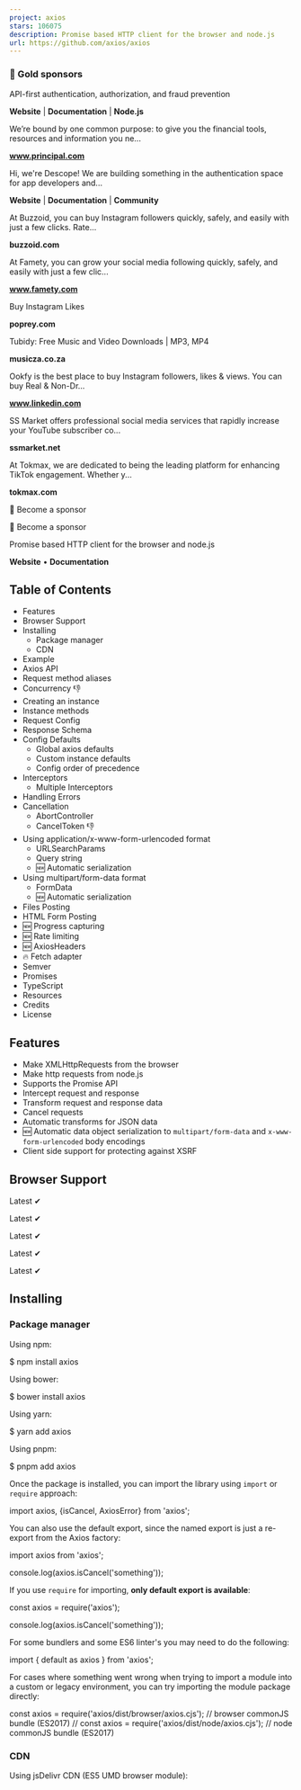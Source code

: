 ```yaml
---
project: axios
stars: 106075
description: Promise based HTTP client for the browser and node.js
url: https://github.com/axios/axios
---
```


### 🥇 Gold sponsors  

API-first authentication, authorization, and fraud prevention

**Website** | **Documentation** | **Node.js**

We’re bound by one common purpose: to give you the financial tools, resources and information you ne...

**www.principal.com**

Hi, we're Descope! We are building something in the authentication space for app developers and...

**Website** | **Documentation** | **Community**

At Buzzoid, you can buy Instagram followers quickly, safely, and easily with just a few clicks. Rate...

**buzzoid.com**

At Famety, you can grow your social media following quickly, safely, and easily with just a few clic...

**www.famety.com**

Buy Instagram Likes

**poprey.com**

Tubidy: Free Music and Video Downloads | MP3, MP4

**musicza.co.za**

Ookfy is the best place to buy Instagram followers, likes & views. You can buy Real & Non-Dr...

**www.linkedin.com**

SS Market offers professional social media services that rapidly increase your YouTube subscriber co...

**ssmarket.net**

At Tokmax, we are dedicated to being the leading platform for enhancing TikTok engagement. Whether y...

**tokmax.com**

💜 Become a sponsor

💜 Become a sponsor

  
  

  

Promise based HTTP client for the browser and node.js

**Website** • **Documentation**

Table of Contents
-----------------

-   Features
-   Browser Support
-   Installing
    -   Package manager
    -   CDN
-   Example
-   Axios API
-   Request method aliases
-   Concurrency 👎
-   Creating an instance
-   Instance methods
-   Request Config
-   Response Schema
-   Config Defaults
    -   Global axios defaults
    -   Custom instance defaults
    -   Config order of precedence
-   Interceptors
    -   Multiple Interceptors
-   Handling Errors
-   Cancellation
    -   AbortController
    -   CancelToken 👎
-   Using application/x-www-form-urlencoded format
    -   URLSearchParams
    -   Query string
    -   🆕 Automatic serialization
-   Using multipart/form-data format
    -   FormData
    -   🆕 Automatic serialization
-   Files Posting
-   HTML Form Posting
-   🆕 Progress capturing
-   🆕 Rate limiting
-   🆕 AxiosHeaders
-   🔥 Fetch adapter
-   Semver
-   Promises
-   TypeScript
-   Resources
-   Credits
-   License

Features
--------

-   Make XMLHttpRequests from the browser
-   Make http requests from node.js
-   Supports the Promise API
-   Intercept request and response
-   Transform request and response data
-   Cancel requests
-   Automatic transforms for JSON data
-   🆕 Automatic data object serialization to `multipart/form-data` and `x-www-form-urlencoded` body encodings
-   Client side support for protecting against XSRF

Browser Support
---------------

Latest ✔

Latest ✔

Latest ✔

Latest ✔

Latest ✔

Installing
----------

### Package manager

Using npm:

$ npm install axios

Using bower:

$ bower install axios

Using yarn:

$ yarn add axios

Using pnpm:

$ pnpm add axios

Once the package is installed, you can import the library using `import` or `require` approach:

import axios, {isCancel, AxiosError} from 'axios';

You can also use the default export, since the named export is just a re-export from the Axios factory:

import axios from 'axios';

console.log(axios.isCancel('something'));

If you use `require` for importing, **only default export is available**:

const axios \= require('axios');

console.log(axios.isCancel('something'));

For some bundlers and some ES6 linter's you may need to do the following:

import { default as axios } from 'axios';

For cases where something went wrong when trying to import a module into a custom or legacy environment, you can try importing the module package directly:

const axios \= require('axios/dist/browser/axios.cjs'); // browser commonJS bundle (ES2017)
// const axios = require('axios/dist/node/axios.cjs'); // node commonJS bundle (ES2017)

### CDN

Using jsDelivr CDN (ES5 UMD browser module):

<script src\="https://cdn.jsdelivr.net/npm/axios@1.6.7/dist/axios.min.js"\></script\>

Using unpkg CDN:

<script src\="https://unpkg.com/axios@1.6.7/dist/axios.min.js"\></script\>

Example
-------

> **Note**: CommonJS usage  
> In order to gain the TypeScript typings (for intellisense / autocomplete) while using CommonJS imports with `require()`, use the following approach:

import axios from 'axios';
//const axios = require('axios'); // legacy way

// Make a request for a user with a given ID
axios.get('/user?ID=12345')
  .then(function (response) {
    // handle success
    console.log(response);
  })
  .catch(function (error) {
    // handle error
    console.log(error);
  })
  .finally(function () {
    // always executed
  });

// Optionally the request above could also be done as
axios.get('/user', {
    params: {
      ID: 12345
    }
  })
  .then(function (response) {
    console.log(response);
  })
  .catch(function (error) {
    console.log(error);
  })
  .finally(function () {
    // always executed
  });

// Want to use async/await? Add the \`async\` keyword to your outer function/method.
async function getUser() {
  try {
    const response \= await axios.get('/user?ID=12345');
    console.log(response);
  } catch (error) {
    console.error(error);
  }
}

> **Note**: `async/await` is part of ECMAScript 2017 and is not supported in Internet Explorer and older browsers, so use with caution.

Performing a `POST` request

axios.post('/user', {
    firstName: 'Fred',
    lastName: 'Flintstone'
  })
  .then(function (response) {
    console.log(response);
  })
  .catch(function (error) {
    console.log(error);
  });

Performing multiple concurrent requests

function getUserAccount() {
  return axios.get('/user/12345');
}

function getUserPermissions() {
  return axios.get('/user/12345/permissions');
}

Promise.all(\[getUserAccount(), getUserPermissions()\])
  .then(function (results) {
    const acct \= results\[0\];
    const perm \= results\[1\];
  });

axios API
---------

Requests can be made by passing the relevant config to `axios`.

##### axios(config)

// Send a POST request
axios({
  method: 'post',
  url: '/user/12345',
  data: {
    firstName: 'Fred',
    lastName: 'Flintstone'
  }
});

// GET request for remote image in node.js
axios({
  method: 'get',
  url: 'https://bit.ly/2mTM3nY',
  responseType: 'stream'
})
  .then(function (response) {
    response.data.pipe(fs.createWriteStream('ada\_lovelace.jpg'))
  });

##### axios(url\[, config\])

// Send a GET request (default method)
axios('/user/12345');

### Request method aliases

For convenience, aliases have been provided for all common request methods.

##### axios.request(config)

##### axios.get(url\[, config\])

##### axios.delete(url\[, config\])

##### axios.head(url\[, config\])

##### axios.options(url\[, config\])

##### axios.post(url\[, data\[, config\]\])

##### axios.put(url\[, data\[, config\]\])

##### axios.patch(url\[, data\[, config\]\])

###### NOTE

When using the alias methods `url`, `method`, and `data` properties don't need to be specified in config.

### Concurrency (Deprecated)

Please use `Promise.all` to replace the below functions.

Helper functions for dealing with concurrent requests.

axios.all(iterable) axios.spread(callback)

### Creating an instance

You can create a new instance of axios with a custom config.

##### axios.create(\[config\])

const instance \= axios.create({
  baseURL: 'https://some-domain.com/api/',
  timeout: 1000,
  headers: {'X-Custom-Header': 'foobar'}
});

### Instance methods

The available instance methods are listed below. The specified config will be merged with the instance config.

##### axios#request(config)

##### axios#get(url\[, config\])

##### axios#delete(url\[, config\])

##### axios#head(url\[, config\])

##### axios#options(url\[, config\])

##### axios#post(url\[, data\[, config\]\])

##### axios#put(url\[, data\[, config\]\])

##### axios#patch(url\[, data\[, config\]\])

##### axios#getUri(\[config\])

Request Config
--------------

These are the available config options for making requests. Only the `url` is required. Requests will default to `GET` if `method` is not specified.

{
  // \`url\` is the server URL that will be used for the request
  url: '/user',

  // \`method\` is the request method to be used when making the request
  method: 'get', // default

  // \`baseURL\` will be prepended to \`url\` unless \`url\` is absolute.
  // It can be convenient to set \`baseURL\` for an instance of axios to pass relative URLs
  // to methods of that instance.
  baseURL: 'https://some-domain.com/api/',

  // \`transformRequest\` allows changes to the request data before it is sent to the server
  // This is only applicable for request methods 'PUT', 'POST', 'PATCH' and 'DELETE'
  // The last function in the array must return a string or an instance of Buffer, ArrayBuffer,
  // FormData or Stream
  // You may modify the headers object.
  transformRequest: \[function (data, headers) {
    // Do whatever you want to transform the data

    return data;
  }\],

  // \`transformResponse\` allows changes to the response data to be made before
  // it is passed to then/catch
  transformResponse: \[function (data) {
    // Do whatever you want to transform the data

    return data;
  }\],

  // \`headers\` are custom headers to be sent
  headers: {'X-Requested-With': 'XMLHttpRequest'},

  // \`params\` are the URL parameters to be sent with the request
  // Must be a plain object or a URLSearchParams object
  params: {
    ID: 12345
  },
  
  // \`paramsSerializer\` is an optional config that allows you to customize serializing \`params\`. 
  paramsSerializer: {

    //Custom encoder function which sends key/value pairs in an iterative fashion.
    encode?: (param: string): string \=> { /\* Do custom operations here and return transformed string \*/ }, 
    
    // Custom serializer function for the entire parameter. Allows user to mimic pre 1.x behaviour.
    serialize?: (params: Record<string, any\>, options?: ParamsSerializerOptions ), 
    
    //Configuration for formatting array indexes in the params. 
    indexes: false // Three available options: (1) indexes: null (leads to no brackets), (2) (default) indexes: false (leads to empty brackets), (3) indexes: true (leads to brackets with indexes).    
  },

  // \`data\` is the data to be sent as the request body
  // Only applicable for request methods 'PUT', 'POST', 'DELETE , and 'PATCH'
  // When no \`transformRequest\` is set, must be of one of the following types:
  // - string, plain object, ArrayBuffer, ArrayBufferView, URLSearchParams
  // - Browser only: FormData, File, Blob
  // - Node only: Stream, Buffer, FormData (form-data package)
  data: {
    firstName: 'Fred'
  },

  // syntax alternative to send data into the body
  // method post
  // only the value is sent, not the key
  data: 'Country=Brasil&City=Belo Horizonte',

  // \`timeout\` specifies the number of milliseconds before the request times out.
  // If the request takes longer than \`timeout\`, the request will be aborted.
  timeout: 1000, // default is \`0\` (no timeout)

  // \`withCredentials\` indicates whether or not cross-site Access-Control requests
  // should be made using credentials
  withCredentials: false, // default

  // \`adapter\` allows custom handling of requests which makes testing easier.
  // Return a promise and supply a valid response (see lib/adapters/README.md)
  adapter: function (config) {
    /\* ... \*/
  },
  // Also, you can set the name of the built-in adapter, or provide an array with their names
  // to choose the first available in the environment
  adapter: 'xhr' // 'fetch' | 'http' | \['xhr', 'http', 'fetch'\]

  // \`auth\` indicates that HTTP Basic auth should be used, and supplies credentials.
  // This will set an \`Authorization\` header, overwriting any existing
  // \`Authorization\` custom headers you have set using \`headers\`.
  // Please note that only HTTP Basic auth is configurable through this parameter.
  // For Bearer tokens and such, use \`Authorization\` custom headers instead.
  auth: {
    username: 'janedoe',
    password: 's00pers3cret'
  },

  // \`responseType\` indicates the type of data that the server will respond with
  // options are: 'arraybuffer', 'document', 'json', 'text', 'stream'
  //   browser only: 'blob'
  responseType: 'json', // default

  // \`responseEncoding\` indicates encoding to use for decoding responses (Node.js only)
  // Note: Ignored for \`responseType\` of 'stream' or client-side requests
  // options are: 'ascii', 'ASCII', 'ansi', 'ANSI', 'binary', 'BINARY', 'base64', 'BASE64', 'base64url',
  // 'BASE64URL', 'hex', 'HEX', 'latin1', 'LATIN1', 'ucs-2', 'UCS-2', 'ucs2', 'UCS2', 'utf-8', 'UTF-8',
  // 'utf8', 'UTF8', 'utf16le', 'UTF16LE'
  responseEncoding: 'utf8', // default

  // \`xsrfCookieName\` is the name of the cookie to use as a value for xsrf token
  xsrfCookieName: 'XSRF-TOKEN', // default

  // \`xsrfHeaderName\` is the name of the http header that carries the xsrf token value
  xsrfHeaderName: 'X-XSRF-TOKEN', // default
    
  // \`undefined\` (default) - set XSRF header only for the same origin requests
  withXSRFToken: boolean | undefined | ((config: InternalAxiosRequestConfig) \=> boolean | undefined),

  // \`onUploadProgress\` allows handling of progress events for uploads
  // browser & node.js
  onUploadProgress: function ({loaded, total, progress, bytes, estimated, rate, upload \= true}) {
    // Do whatever you want with the Axios progress event
  },

  // \`onDownloadProgress\` allows handling of progress events for downloads
  // browser & node.js
  onDownloadProgress: function ({loaded, total, progress, bytes, estimated, rate, download \= true}) {
    // Do whatever you want with the Axios progress event
  },

  // \`maxContentLength\` defines the max size of the http response content in bytes allowed in node.js
  maxContentLength: 2000,

  // \`maxBodyLength\` (Node only option) defines the max size of the http request content in bytes allowed
  maxBodyLength: 2000,

  // \`validateStatus\` defines whether to resolve or reject the promise for a given
  // HTTP response status code. If \`validateStatus\` returns \`true\` (or is set to \`null\`
  // or \`undefined\`), the promise will be resolved; otherwise, the promise will be
  // rejected.
  validateStatus: function (status) {
    return status \>= 200 && status < 300; // default
  },

  // \`maxRedirects\` defines the maximum number of redirects to follow in node.js.
  // If set to 0, no redirects will be followed.
  maxRedirects: 21, // default

  // \`beforeRedirect\` defines a function that will be called before redirect.
  // Use this to adjust the request options upon redirecting,
  // to inspect the latest response headers,
  // or to cancel the request by throwing an error
  // If maxRedirects is set to 0, \`beforeRedirect\` is not used.
  beforeRedirect: (options, { headers }) \=\> {
    if (options.hostname \=== "example.com") {
      options.auth \= "user:password";
    }
  },

  // \`socketPath\` defines a UNIX Socket to be used in node.js.
  // e.g. '/var/run/docker.sock' to send requests to the docker daemon.
  // Only either \`socketPath\` or \`proxy\` can be specified.
  // If both are specified, \`socketPath\` is used.
  socketPath: null, // default
  
  // \`transport\` determines the transport method that will be used to make the request. If defined, it will be used. Otherwise, if \`maxRedirects\` is 0, the default \`http\` or \`https\` library will be used, depending on the protocol specified in \`protocol\`. Otherwise, the \`httpFollow\` or \`httpsFollow\` library will be used, again depending on the protocol, which can handle redirects.
  transport: undefined, // default

  // \`httpAgent\` and \`httpsAgent\` define a custom agent to be used when performing http
  // and https requests, respectively, in node.js. This allows options to be added like
  // \`keepAlive\` that are not enabled by default.
  httpAgent: new http.Agent({ keepAlive: true }),
  httpsAgent: new https.Agent({ keepAlive: true }),

  // \`proxy\` defines the hostname, port, and protocol of the proxy server.
  // You can also define your proxy using the conventional \`http\_proxy\` and
  // \`https\_proxy\` environment variables. If you are using environment variables
  // for your proxy configuration, you can also define a \`no\_proxy\` environment
  // variable as a comma-separated list of domains that should not be proxied.
  // Use \`false\` to disable proxies, ignoring environment variables.
  // \`auth\` indicates that HTTP Basic auth should be used to connect to the proxy, and
  // supplies credentials.
  // This will set an \`Proxy-Authorization\` header, overwriting any existing
  // \`Proxy-Authorization\` custom headers you have set using \`headers\`.
  // If the proxy server uses HTTPS, then you must set the protocol to \`https\`.
  proxy: {
    protocol: 'https',
    host: '127.0.0.1',
    // hostname: '127.0.0.1' // Takes precedence over 'host' if both are defined
    port: 9000,
    auth: {
      username: 'mikeymike',
      password: 'rapunz3l'
    }
  },

  // \`cancelToken\` specifies a cancel token that can be used to cancel the request
  // (see Cancellation section below for details)
  cancelToken: new CancelToken(function (cancel) {
  }),

  // an alternative way to cancel Axios requests using AbortController
  signal: new AbortController().signal,

  // \`decompress\` indicates whether or not the response body should be decompressed
  // automatically. If set to \`true\` will also remove the 'content-encoding' header
  // from the responses objects of all decompressed responses
  // - Node only (XHR cannot turn off decompression)
  decompress: true, // default

  // \`insecureHTTPParser\` boolean.
  // Indicates where to use an insecure HTTP parser that accepts invalid HTTP headers.
  // This may allow interoperability with non-conformant HTTP implementations.
  // Using the insecure parser should be avoided.
  // see options https://nodejs.org/dist/latest-v12.x/docs/api/http.html#http\_http\_request\_url\_options\_callback
  // see also https://nodejs.org/en/blog/vulnerability/february-2020-security-releases/#strict-http-header-parsing-none
  insecureHTTPParser: undefined, // default

  // transitional options for backward compatibility that may be removed in the newer versions
  transitional: {
    // silent JSON parsing mode
    // \`true\`  - ignore JSON parsing errors and set response.data to null if parsing failed (old behaviour)
    // \`false\` - throw SyntaxError if JSON parsing failed (Note: responseType must be set to 'json')
    silentJSONParsing: true, // default value for the current Axios version

    // try to parse the response string as JSON even if \`responseType\` is not 'json'
    forcedJSONParsing: true,

    // throw ETIMEDOUT error instead of generic ECONNABORTED on request timeouts
    clarifyTimeoutError: false,
  },

  env: {
    // The FormData class to be used to automatically serialize the payload into a FormData object
    FormData: window?.FormData || global?.FormData
  },

  formSerializer: {
      visitor: (value, key, path, helpers) \=> {}; // custom visitor function to serialize form values
      dots: boolean; // use dots instead of brackets format
      metaTokens: boolean; // keep special endings like {} in parameter key
      indexes: boolean; // array indexes format null - no brackets, false - empty brackets, true - brackets with indexes
  },

  // http adapter only (node.js)
  maxRate: \[
    100 \* 1024, // 100KB/s upload limit,
    100 \* 1024  // 100KB/s download limit
  \]
}

Response Schema
---------------

The response for a request contains the following information.

{
  // \`data\` is the response that was provided by the server
  data: {},

  // \`status\` is the HTTP status code from the server response
  status: 200,

  // \`statusText\` is the HTTP status message from the server response
  statusText: 'OK',

  // \`headers\` the HTTP headers that the server responded with
  // All header names are lowercase and can be accessed using the bracket notation.
  // Example: \`response.headers\['content-type'\]\`
  headers: {},

  // \`config\` is the config that was provided to \`axios\` for the request
  config: {},

  // \`request\` is the request that generated this response
  // It is the last ClientRequest instance in node.js (in redirects)
  // and an XMLHttpRequest instance in the browser
  request: {}
}

When using `then`, you will receive the response as follows:

axios.get('/user/12345')
  .then(function (response) {
    console.log(response.data);
    console.log(response.status);
    console.log(response.statusText);
    console.log(response.headers);
    console.log(response.config);
  });

When using `catch`, or passing a rejection callback as second parameter of `then`, the response will be available through the `error` object as explained in the Handling Errors section.

Config Defaults
---------------

You can specify config defaults that will be applied to every request.

### Global axios defaults

axios.defaults.baseURL \= 'https://api.example.com';

// Important: If axios is used with multiple domains, the AUTH\_TOKEN will be sent to all of them.
// See below for an example using Custom instance defaults instead.
axios.defaults.headers.common\['Authorization'\] \= AUTH\_TOKEN;

axios.defaults.headers.post\['Content-Type'\] \= 'application/x-www-form-urlencoded';

### Custom instance defaults

// Set config defaults when creating the instance
const instance \= axios.create({
  baseURL: 'https://api.example.com'
});

// Alter defaults after instance has been created
instance.defaults.headers.common\['Authorization'\] \= AUTH\_TOKEN;

### Config order of precedence

Config will be merged with an order of precedence. The order is library defaults found in lib/defaults.js, then `defaults` property of the instance, and finally `config` argument for the request. The latter will take precedence over the former. Here's an example.

// Create an instance using the config defaults provided by the library
// At this point the timeout config value is \`0\` as is the default for the library
const instance \= axios.create();

// Override timeout default for the library
// Now all requests using this instance will wait 2.5 seconds before timing out
instance.defaults.timeout \= 2500;

// Override timeout for this request as it's known to take a long time
instance.get('/longRequest', {
  timeout: 5000
});

Interceptors
------------

You can intercept requests or responses before they are handled by `then` or `catch`.

// Add a request interceptor
axios.interceptors.request.use(function (config) {
    // Do something before request is sent
    return config;
  }, function (error) {
    // Do something with request error
    return Promise.reject(error);
  });

// Add a response interceptor
axios.interceptors.response.use(function (response) {
    // Any status code that lie within the range of 2xx cause this function to trigger
    // Do something with response data
    return response;
  }, function (error) {
    // Any status codes that falls outside the range of 2xx cause this function to trigger
    // Do something with response error
    return Promise.reject(error);
  });

If you need to remove an interceptor later you can.

const myInterceptor \= axios.interceptors.request.use(function () {/\*...\*/});
axios.interceptors.request.eject(myInterceptor);

You can also clear all interceptors for requests or responses.

const instance \= axios.create();
instance.interceptors.request.use(function () {/\*...\*/});
instance.interceptors.request.clear(); // Removes interceptors from requests
instance.interceptors.response.use(function () {/\*...\*/});
instance.interceptors.response.clear(); // Removes interceptors from responses

You can add interceptors to a custom instance of axios.

const instance \= axios.create();
instance.interceptors.request.use(function () {/\*...\*/});

When you add request interceptors, they are presumed to be asynchronous by default. This can cause a delay in the execution of your axios request when the main thread is blocked (a promise is created under the hood for the interceptor and your request gets put on the bottom of the call stack). If your request interceptors are synchronous you can add a flag to the options object that will tell axios to run the code synchronously and avoid any delays in request execution.

axios.interceptors.request.use(function (config) {
  config.headers.test \= 'I am only a header!';
  return config;
}, null, { synchronous: true });

If you want to execute a particular interceptor based on a runtime check, you can add a `runWhen` function to the options object. The request interceptor will not be executed **if and only if** the return of `runWhen` is `false`. The function will be called with the config object (don't forget that you can bind your own arguments to it as well.) This can be handy when you have an asynchronous request interceptor that only needs to run at certain times.

function onGetCall(config) {
  return config.method \=== 'get';
}
axios.interceptors.request.use(function (config) {
  config.headers.test \= 'special get headers';
  return config;
}, null, { runWhen: onGetCall });

> **Note:** options parameter(having `synchronous` and `runWhen` properties) is only supported for request interceptors at the moment.

### Multiple Interceptors

Given you add multiple response interceptors and when the response was fulfilled

-   then each interceptor is executed
-   then they are executed in the order they were added
-   then only the last interceptor's result is returned
-   then every interceptor receives the result of its predecessor
-   and when the fulfillment-interceptor throws
    -   then the following fulfillment-interceptor is not called
    -   then the following rejection-interceptor is called
    -   once caught, another following fulfill-interceptor is called again (just like in a promise chain).

Read the interceptor tests for seeing all this in code.

Error Types
-----------

There are many different axios error messages that can appear that can provide basic information about the specifics of the error and where opportunities may lie in debugging.

The general structure of axios errors is as follows:

Property

Definition

message

A quick summary of the error message and the status it failed with.

name

This defines where the error originated from. For axios, it will always be an 'AxiosError'.

stack

Provides the stack trace of the error.

config

An axios config object with specific instance configurations defined by the user from when the request was made

code

Represents an axios identified error. The table below lists out specific definitions for internal axios error.

status

HTTP response status code. See here for common HTTP response status code meanings.

Below is a list of potential axios identified error

Code

Definition

ERR\_BAD\_OPTION\_VALUE

Invalid or unsupported value provided in axios configuration.

ERR\_BAD\_OPTION

Invalid option provided in axios configuration.

ECONNABORTED

Request timed out due to exceeding timeout specified in axios configuration.

ETIMEDOUT

Request timed out due to exceeding default axios timelimit.

ERR\_NETWORK

Network-related issue.

ERR\_FR\_TOO\_MANY\_REDIRECTS

Request is redirected too many times; exceeds max redirects specified in axios configuration.

ERR\_DEPRECATED

Deprecated feature or method used in axios.

ERR\_BAD\_RESPONSE

Response cannot be parsed properly or is in an unexpected format.

ERR\_BAD\_REQUEST

Requested has unexpected format or missing required parameters.

ERR\_CANCELED

Feature or method is canceled explicitly by the user.

ERR\_NOT\_SUPPORT

Feature or method not supported in the current axios environment.

ERR\_INVALID\_URL

Invalid URL provided for axios request.

Handling Errors
---------------

the default behavior is to reject every response that returns with a status code that falls out of the range of 2xx and treat it as an error.

axios.get('/user/12345')
  .catch(function (error) {
    if (error.response) {
      // The request was made and the server responded with a status code
      // that falls out of the range of 2xx
      console.log(error.response.data);
      console.log(error.response.status);
      console.log(error.response.headers);
    } else if (error.request) {
      // The request was made but no response was received
      // \`error.request\` is an instance of XMLHttpRequest in the browser and an instance of
      // http.ClientRequest in node.js
      console.log(error.request);
    } else {
      // Something happened in setting up the request that triggered an Error
      console.log('Error', error.message);
    }
    console.log(error.config);
  });

Using the `validateStatus` config option, you can override the default condition (status >= 200 && status < 300) and define HTTP code(s) that should throw an error.

axios.get('/user/12345', {
  validateStatus: function (status) {
    return status < 500; // Resolve only if the status code is less than 500
  }
})

Using `toJSON` you get an object with more information about the HTTP error.

axios.get('/user/12345')
  .catch(function (error) {
    console.log(error.toJSON());
  });

Cancellation
------------

### AbortController

Starting from `v0.22.0` Axios supports AbortController to cancel requests in fetch API way:

const controller \= new AbortController();

axios.get('/foo/bar', {
   signal: controller.signal
}).then(function(response) {
   //...
});
// cancel the request
controller.abort()

### CancelToken `👎deprecated`

You can also cancel a request using a _CancelToken_.

> The axios cancel token API is based on the withdrawn cancellable promises proposal.

> This API is deprecated since v0.22.0 and shouldn't be used in new projects

You can create a cancel token using the `CancelToken.source` factory as shown below:

const CancelToken \= axios.CancelToken;
const source \= CancelToken.source();

axios.get('/user/12345', {
  cancelToken: source.token
}).catch(function (thrown) {
  if (axios.isCancel(thrown)) {
    console.log('Request canceled', thrown.message);
  } else {
    // handle error
  }
});

axios.post('/user/12345', {
  name: 'new name'
}, {
  cancelToken: source.token
})

// cancel the request (the message parameter is optional)
source.cancel('Operation canceled by the user.');

You can also create a cancel token by passing an executor function to the `CancelToken` constructor:

const CancelToken \= axios.CancelToken;
let cancel;

axios.get('/user/12345', {
  cancelToken: new CancelToken(function executor(c) {
    // An executor function receives a cancel function as a parameter
    cancel \= c;
  })
});

// cancel the request
cancel();

> **Note:** you can cancel several requests with the same cancel token/abort controller. If a cancellation token is already cancelled at the moment of starting an Axios request, then the request is cancelled immediately, without any attempts to make a real request.

> During the transition period, you can use both cancellation APIs, even for the same request:

Using `application/x-www-form-urlencoded` format
------------------------------------------------

### URLSearchParams

By default, axios serializes JavaScript objects to `JSON`. To send data in the `application/x-www-form-urlencoded` format instead, you can use the `URLSearchParams` API, which is supported in the vast majority of browsers,and Node starting with v10 (released in 2018).

const params \= new URLSearchParams({ foo: 'bar' });
params.append('extraparam', 'value');
axios.post('/foo', params);

### Query string (Older browsers)

For compatibility with very old browsers, there is a polyfill available (make sure to polyfill the global environment).

Alternatively, you can encode data using the `qs` library:

const qs \= require('qs');
axios.post('/foo', qs.stringify({ 'bar': 123 }));

Or in another way (ES6),

import qs from 'qs';
const data \= { 'bar': 123 };
const options \= {
  method: 'POST',
  headers: { 'content-type': 'application/x-www-form-urlencoded' },
  data: qs.stringify(data),
  url,
};
axios(options);

### Older Node.js versions

For older Node.js engines, you can use the `querystring` module as follows:

const querystring \= require('querystring');
axios.post('https://something.com/', querystring.stringify({ foo: 'bar' }));

You can also use the `qs` library.

> **Note**: The `qs` library is preferable if you need to stringify nested objects, as the `querystring` method has known issues with that use case.

### 🆕 Automatic serialization to URLSearchParams

Axios will automatically serialize the data object to urlencoded format if the content-type header is set to "application/x-www-form-urlencoded".

const data \= {
  x: 1,
  arr: \[1, 2, 3\],
  arr2: \[1, \[2\], 3\],
  users: \[{name: 'Peter', surname: 'Griffin'}, {name: 'Thomas', surname: 'Anderson'}\],
};

await axios.postForm('https://postman-echo.com/post', data,
  {headers: {'content-type': 'application/x-www-form-urlencoded'}}
);

The server will handle it as:

  {
    x: '1',
    'arr\[\]': \[ '1', '2', '3' \],
    'arr2\[0\]': '1',
    'arr2\[1\]\[0\]': '2',
    'arr2\[2\]': '3',
    'arr3\[\]': \[ '1', '2', '3' \],
    'users\[0\]\[name\]': 'Peter',
    'users\[0\]\[surname\]': 'griffin',
    'users\[1\]\[name\]': 'Thomas',
    'users\[1\]\[surname\]': 'Anderson'
  }

If your backend body-parser (like `body-parser` of `express.js`) supports nested objects decoding, you will get the same object on the server-side automatically

  var app \= express();

  app.use(bodyParser.urlencoded({ extended: true })); // support encoded bodies

  app.post('/', function (req, res, next) {
     // echo body as JSON
     res.send(JSON.stringify(req.body));
  });

  server \= app.listen(3000);

Using `multipart/form-data` format
----------------------------------

### FormData

To send the data as a `multipart/formdata` you need to pass a formData instance as a payload. Setting the `Content-Type` header is not required as Axios guesses it based on the payload type.

const formData \= new FormData();
formData.append('foo', 'bar');

axios.post('https://httpbin.org/post', formData);

In node.js, you can use the `form-data` library as follows:

const FormData \= require('form-data');

const form \= new FormData();
form.append('my\_field', 'my value');
form.append('my\_buffer', new Buffer(10));
form.append('my\_file', fs.createReadStream('/foo/bar.jpg'));

axios.post('https://example.com', form)

### 🆕 Automatic serialization to FormData

Starting from `v0.27.0`, Axios supports automatic object serialization to a FormData object if the request `Content-Type` header is set to `multipart/form-data`.

The following request will submit the data in a FormData format (Browser & Node.js):

import axios from 'axios';

axios.post('https://httpbin.org/post', {x: 1}, {
  headers: {
    'Content-Type': 'multipart/form-data'
  }
}).then(({data}) \=> console.log(data));

In the `node.js` build, the (`form-data`) polyfill is used by default.

You can overload the FormData class by setting the `env.FormData` config variable, but you probably won't need it in most cases:

const axios \= require('axios');
var FormData \= require('form-data');

axios.post('https://httpbin.org/post', {x: 1, buf: new Buffer(10)}, {
  headers: {
    'Content-Type': 'multipart/form-data'
  }
}).then(({data}) \=> console.log(data));

Axios FormData serializer supports some special endings to perform the following operations:

-   `{}` - serialize the value with JSON.stringify
-   `[]` - unwrap the array-like object as separate fields with the same key

> **Note**: unwrap/expand operation will be used by default on arrays and FileList objects

FormData serializer supports additional options via `config.formSerializer: object` property to handle rare cases:

-   `visitor: Function` - user-defined visitor function that will be called recursively to serialize the data object to a `FormData` object by following custom rules.
    
-   `dots: boolean = false` - use dot notation instead of brackets to serialize arrays and objects;
    
-   `metaTokens: boolean = true` - add the special ending (e.g `user{}: '{"name": "John"}'`) in the FormData key. The back-end body-parser could potentially use this meta-information to automatically parse the value as JSON.
    
-   `indexes: null|false|true = false` - controls how indexes will be added to unwrapped keys of `flat` array-like objects
    
    -   `null` - don't add brackets (`arr: 1`, `arr: 2`, `arr: 3`)
    -   `false`(default) - add empty brackets (`arr[]: 1`, `arr[]: 2`, `arr[]: 3`)
    -   `true` - add brackets with indexes (`arr[0]: 1`, `arr[1]: 2`, `arr[2]: 3`)

Let's say we have an object like this one:

const obj \= {
  x: 1,
  arr: \[1, 2, 3\],
  arr2: \[1, \[2\], 3\],
  users: \[{name: 'Peter', surname: 'Griffin'}, {name: 'Thomas', surname: 'Anderson'}\],
  'obj2{}': \[{x:1}\]
};

The following steps will be executed by the Axios serializer internally:

const formData \= new FormData();
formData.append('x', '1');
formData.append('arr\[\]', '1');
formData.append('arr\[\]', '2');
formData.append('arr\[\]', '3');
formData.append('arr2\[0\]', '1');
formData.append('arr2\[1\]\[0\]', '2');
formData.append('arr2\[2\]', '3');
formData.append('users\[0\]\[name\]', 'Peter');
formData.append('users\[0\]\[surname\]', 'Griffin');
formData.append('users\[1\]\[name\]', 'Thomas');
formData.append('users\[1\]\[surname\]', 'Anderson');
formData.append('obj2{}', '\[{"x":1}\]');

Axios supports the following shortcut methods: `postForm`, `putForm`, `patchForm` which are just the corresponding http methods with the `Content-Type` header preset to `multipart/form-data`.

Files Posting
-------------

You can easily submit a single file:

await axios.postForm('https://httpbin.org/post', {
  'myVar' : 'foo',
  'file': document.querySelector('#fileInput').files\[0\]
});

or multiple files as `multipart/form-data`:

await axios.postForm('https://httpbin.org/post', {
  'files\[\]': document.querySelector('#fileInput').files
});

`FileList` object can be passed directly:

await axios.postForm('https://httpbin.org/post', document.querySelector('#fileInput').files)

All files will be sent with the same field names: `files[]`.

🆕 HTML Form Posting (browser)
------------------------------

Pass HTML Form element as a payload to submit it as `multipart/form-data` content.

await axios.postForm('https://httpbin.org/post', document.querySelector('#htmlForm'));

`FormData` and `HTMLForm` objects can also be posted as `JSON` by explicitly setting the `Content-Type` header to `application/json`:

await axios.post('https://httpbin.org/post', document.querySelector('#htmlForm'), {
  headers: {
    'Content-Type': 'application/json'
  }
})

For example, the Form

<form id\="form"\>
  <input type\="text" name\="foo" value\="1"\>
  <input type\="text" name\="deep.prop" value\="2"\>
  <input type\="text" name\="deep prop spaced" value\="3"\>
  <input type\="text" name\="baz" value\="4"\>
  <input type\="text" name\="baz" value\="5"\>

  <select name\="user.age"\>
    <option value\="value1"\>Value 1</option\>
    <option value\="value2" selected\>Value 2</option\>
    <option value\="value3"\>Value 3</option\>
  </select\>

  <input type\="submit" value\="Save"\>
</form\>

will be submitted as the following JSON object:

{
  "foo": "1",
  "deep": {
    "prop": {
      "spaced": "3"
    }
  },
  "baz": \[
    "4",
    "5"
  \],
  "user": {
    "age": "value2"
  }
}

Sending `Blobs`/`Files` as JSON (`base64`) is not currently supported.

🆕 Progress capturing
---------------------

Axios supports both browser and node environments to capture request upload/download progress. The frequency of progress events is forced to be limited to `3` times per second.

await axios.post(url, data, {
  onUploadProgress: function (axiosProgressEvent) {
    /\*{
      loaded: number;
      total?: number;
      progress?: number; // in range \[0..1\]
      bytes: number; // how many bytes have been transferred since the last trigger (delta)
      estimated?: number; // estimated time in seconds
      rate?: number; // upload speed in bytes
      upload: true; // upload sign
    }\*/
  },

  onDownloadProgress: function (axiosProgressEvent) {
    /\*{
      loaded: number;
      total?: number;
      progress?: number;
      bytes: number; 
      estimated?: number;
      rate?: number; // download speed in bytes
      download: true; // download sign
    }\*/
  }
});  

You can also track stream upload/download progress in node.js:

const {data} \= await axios.post(SERVER\_URL, readableStream, {
   onUploadProgress: ({progress}) \=> {
     console.log((progress \* 100).toFixed(2));
   },
  
   headers: {
    'Content-Length': contentLength
   },

   maxRedirects: 0 // avoid buffering the entire stream
});

> **Note:** Capturing FormData upload progress is not currently supported in node.js environments.

> **⚠️ Warning** It is recommended to disable redirects by setting maxRedirects: 0 to upload the stream in the **node.js** environment, as follow-redirects package will buffer the entire stream in RAM without following the "backpressure" algorithm.

🆕 Rate limiting
----------------

Download and upload rate limits can only be set for the http adapter (node.js):

const {data} \= await axios.post(LOCAL\_SERVER\_URL, myBuffer, {
  onUploadProgress: ({progress, rate}) \=> {
    console.log(\`Upload \[${(progress\*100).toFixed(2)}%\]: ${(rate / 1024).toFixed(2)}KB/s\`)
  },
   
  maxRate: \[100 \* 1024\], // 100KB/s limit
});

🆕 AxiosHeaders
---------------

Axios has its own `AxiosHeaders` class to manipulate headers using a Map-like API that guarantees caseless work. Although HTTP is case-insensitive in headers, Axios will retain the case of the original header for stylistic reasons and for a workaround when servers mistakenly consider the header's case. The old approach of directly manipulating headers object is still available, but deprecated and not recommended for future usage.

### Working with headers

An AxiosHeaders object instance can contain different types of internal values. that control setting and merging logic. The final headers object with string values is obtained by Axios by calling the `toJSON` method.

> Note: By JSON here we mean an object consisting only of string values intended to be sent over the network.

The header value can be one of the following types:

-   `string` - normal string value that will be sent to the server
-   `null` - skip header when rendering to JSON
-   `false` - skip header when rendering to JSON, additionally indicates that `set` method must be called with `rewrite` option set to `true` to overwrite this value (Axios uses this internally to allow users to opt out of installing certain headers like `User-Agent` or `Content-Type`)
-   `undefined` - value is not set

> Note: The header value is considered set if it is not equal to undefined.

The headers object is always initialized inside interceptors and transformers:

  axios.interceptors.request.use((request: InternalAxiosRequestConfig) \=> {
      request.headers.set('My-header', 'value');

      request.headers.set({
        "My-set-header1": "my-set-value1",
        "My-set-header2": "my-set-value2"
      });
      
      request.headers.set('User-Agent', false); // disable subsequent setting the header by Axios

      request.headers.setContentType('text/plain');
    
      request.headers\['My-set-header2'\] \= 'newValue' // direct access is deprecated
    
      return request;
    }
  );

You can iterate over an `AxiosHeaders` instance using a `for...of` statement:

const headers \= new AxiosHeaders({
  foo: '1',
  bar: '2',
  baz: '3'
});

for(const \[header, value\] of headers) {
  console.log(header, value);
}

// foo 1
// bar 2
// baz 3

### new AxiosHeaders(headers?)

Constructs a new `AxiosHeaders` instance.

```
constructor(headers?: RawAxiosHeaders | AxiosHeaders | string);
```

If the headers object is a string, it will be parsed as RAW HTTP headers.

const headers \= new AxiosHeaders(\`
Host: www.bing.com
User-Agent: curl/7.54.0
Accept: \*/\*\`);

console.log(headers);

// Object \[AxiosHeaders\] {
//   host: 'www.bing.com',
//   'user-agent': 'curl/7.54.0',
//   accept: '\*/\*'
// }

### AxiosHeaders#set

set(headerName, value: Axios, rewrite?: boolean);
set(headerName, value, rewrite?: (this: AxiosHeaders, value: string, name: string, headers: RawAxiosHeaders) \=\> boolean);
set(headers?: RawAxiosHeaders | AxiosHeaders | string, rewrite?: boolean);

The `rewrite` argument controls the overwriting behavior:

-   `false` - do not overwrite if header's value is set (is not `undefined`)
-   `undefined` (default) - overwrite the header unless its value is set to `false`
-   `true` - rewrite anyway

The option can also accept a user-defined function that determines whether the value should be overwritten or not.

Returns `this`.

### AxiosHeaders#get(header)

```
  get(headerName: string, matcher?: true | AxiosHeaderMatcher): AxiosHeaderValue;
  get(headerName: string, parser: RegExp): RegExpExecArray | null;
```

Returns the internal value of the header. It can take an extra argument to parse the header's value with `RegExp.exec`, matcher function or internal key-value parser.

const headers \= new AxiosHeaders({
  'Content-Type': 'multipart/form-data; boundary=Asrf456BGe4h'
});

console.log(headers.get('Content-Type')); 
// multipart/form-data; boundary=Asrf456BGe4h

console.log(headers.get('Content-Type', true)); // parse key-value pairs from a string separated with \\s,;= delimiters:
// \[Object: null prototype\] {
//   'multipart/form-data': undefined,
//    boundary: 'Asrf456BGe4h'
// }

console.log(headers.get('Content-Type', (value, name, headers) \=> {
  return String(value).replace(/a/g, 'ZZZ');
}));
// multipZZZrt/form-dZZZtZZZ; boundZZZry=Asrf456BGe4h

console.log(headers.get('Content-Type', /boundary=(\\w+)/)?.\[0\]);
// boundary=Asrf456BGe4h

Returns the value of the header.

### AxiosHeaders#has(header, matcher?)

```
has(header: string, matcher?: AxiosHeaderMatcher): boolean;
```

Returns `true` if the header is set (has no `undefined` value).

### AxiosHeaders#delete(header, matcher?)

```
delete(header: string | string[], matcher?: AxiosHeaderMatcher): boolean;
```

Returns `true` if at least one header has been removed.

### AxiosHeaders#clear(matcher?)

```
clear(matcher?: AxiosHeaderMatcher): boolean;
```

Removes all headers. Unlike the `delete` method matcher, this optional matcher will be used to match against the header name rather than the value.

const headers \= new AxiosHeaders({
  'foo': '1',
  'x-foo': '2',
  'x-bar': '3',
});

console.log(headers.clear(/^x-/)); // true

console.log(headers.toJSON()); // \[Object: null prototype\] { foo: '1' }

Returns `true` if at least one header has been cleared.

### AxiosHeaders#normalize(format);

If the headers object was changed directly, it can have duplicates with the same name but in different cases. This method normalizes the headers object by combining duplicate keys into one. Axios uses this method internally after calling each interceptor. Set `format` to true for converting headers name to lowercase and capitalize the initial letters (`cOntEnt-type` => `Content-Type`)

const headers \= new AxiosHeaders({
  'foo': '1',
});

headers.Foo \= '2';
headers.FOO \= '3';

console.log(headers.toJSON()); // \[Object: null prototype\] { foo: '1', Foo: '2', FOO: '3' }
console.log(headers.normalize().toJSON()); // \[Object: null prototype\] { foo: '3' }
console.log(headers.normalize(true).toJSON()); // \[Object: null prototype\] { Foo: '3' }

Returns `this`.

### AxiosHeaders#concat(...targets)

```
concat(...targets: Array<AxiosHeaders | RawAxiosHeaders | string | undefined | null>): AxiosHeaders;
```

Merges the instance with targets into a new `AxiosHeaders` instance. If the target is a string, it will be parsed as RAW HTTP headers.

Returns a new `AxiosHeaders` instance.

### AxiosHeaders#toJSON(asStrings?)

```
toJSON(asStrings?: boolean): RawAxiosHeaders;
```

Resolve all internal headers values into a new null prototype object. Set `asStrings` to true to resolve arrays as a string containing all elements, separated by commas.

### AxiosHeaders.from(thing?)

```
from(thing?: AxiosHeaders | RawAxiosHeaders | string): AxiosHeaders;
```

Returns a new `AxiosHeaders` instance created from the raw headers passed in, or simply returns the given headers object if it's an `AxiosHeaders` instance.

### AxiosHeaders.concat(...targets)

```
concat(...targets: Array<AxiosHeaders | RawAxiosHeaders | string | undefined | null>): AxiosHeaders;
```

Returns a new `AxiosHeaders` instance created by merging the target objects.

### Shortcuts

The following shortcuts are available:

-   `setContentType`, `getContentType`, `hasContentType`
    
-   `setContentLength`, `getContentLength`, `hasContentLength`
    
-   `setAccept`, `getAccept`, `hasAccept`
    
-   `setUserAgent`, `getUserAgent`, `hasUserAgent`
    
-   `setContentEncoding`, `getContentEncoding`, `hasContentEncoding`
    

🔥 Fetch adapter
----------------

Fetch adapter was introduced in `v1.7.0`. By default, it will be used if `xhr` and `http` adapters are not available in the build, or not supported by the environment. To use it by default, it must be selected explicitly:

const {data} \= axios.get(url, {
  adapter: 'fetch' // by default \['xhr', 'http', 'fetch'\]
})

You can create a separate instance for this:

const fetchAxios \= axios.create({
  adapter: 'fetch'
});

const {data} \= fetchAxios.get(url);

The adapter supports the same functionality as `xhr` adapter, **including upload and download progress capturing**. Also, it supports additional response types such as `stream` and `formdata` (if supported by the environment).

Semver
------

Until axios reaches a `1.0` release, breaking changes will be released with a new minor version. For example `0.5.1`, and `0.5.4` will have the same API, but `0.6.0` will have breaking changes.

Promises
--------

axios depends on a native ES6 Promise implementation to be supported. If your environment doesn't support ES6 Promises, you can polyfill.

TypeScript
----------

axios includes TypeScript definitions and a type guard for axios errors.

let user: User \= null;
try {
  const { data } \= await axios.get('/user?ID=12345');
  user \= data.userDetails;
} catch (error) {
  if (axios.isAxiosError(error)) {
    handleAxiosError(error);
  } else {
    handleUnexpectedError(error);
  }
}

Because axios dual publishes with an ESM default export and a CJS `module.exports`, there are some caveats. The recommended setting is to use `"moduleResolution": "node16"` (this is implied by `"module": "node16"`). Note that this requires TypeScript 4.7 or greater. If use ESM, your settings should be fine. If you compile TypeScript to CJS and you can’t use `"moduleResolution": "node 16"`, you have to enable `esModuleInterop`. If you use TypeScript to type check CJS JavaScript code, your only option is to use `"moduleResolution": "node16"`.

Online one-click setup
----------------------

You can use Gitpod, an online IDE(which is free for Open Source) for contributing or running the examples online.

Resources
---------

-   Changelog
-   Ecosystem
-   Contributing Guide
-   Code of Conduct

Credits
-------

axios is heavily inspired by the $http service provided in AngularJS. Ultimately axios is an effort to provide a standalone `$http`\-like service for use outside of AngularJS.

License
-------

MIT
